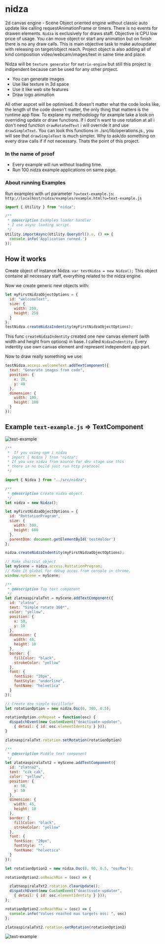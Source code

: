 # nidza

2d canvas engine - Scene Object oriented engine without classic auto update like calling requestAnimationFrame or timers. There is no events for drawen elements. `Nidza` is exclusively for draws staff. Objective is CPU low price of usage. You can move object or start any animation but on finish there is no any draw calls. This is main objective task to make autoupdater with releasing on target/object reach. Project object is also adding all of kind composition video/webcam/images/text in same time and place.

Nidza will be `texture generator` for `matrix-engine` but still this project is indipendent
because can be used for any other project.

 - You can generate images
 - Use like texture in 3d space
 - Use it like web site features
 - Draw logo animation

All other aspcet will be optimised.
It doesn't matter what the code looks like, the length of the code doesn't matter, the only thing that matters is the runtime app flow. To explane my methodology for example take a look on overriding update or draw functions. If i dont'n want to use rotation at all
i don't need function `drawRotatedText` i will override it and use `drawSimpleText`.
You can look this functions in ./src/lib/operations.js , you will see that `drawSimpleText` is much simpler. Why to ask/do something on every draw calls if if not necessary. Thats the point of this project.


### In the name of proof
 - Every example will run without loading time.
 - Run 100 nidza example applications on same page.


### About running Examples

Run examples with url parameter `?u=text-example.js`:
`http://localhost/nidza/examples/example.html?u=text-example.js`

```js
import { Utility } from "nidza";

/**
 * @description Examples loader handler
 * I use async loading script.
 */
Utility.importAsync(Utility.QueryUrl().u, () => {
  console.info('Application runned.')
});
```

## How it works

Create object of instance Nidza.
`var testNidza = new Nidza();`
This object containe all necessary staff, everything related to the nidza engine.

Now we create generic new objects with:
```js
let myFirstNidzaObjectOptions = {
  id: "welcomeText",
  size: {
    width: 250,
    height: 250
  }
};
testNidza.createNidzaIndentity(myFirstNidzaObjectOptions);
```

This func `createNidzaIndentity` created one new canvas element (with width and height from options) in base.
I called `NidzaIndentity`. Every indentity use own canvas element and represent independent app part.

Now to draw really something we use:
```js
testNidza.access.welcomeText.addTextComponent({
  text: "Generate images from code",
  position: {
    x: 20,
    y: 40
  },
  dimension: {
    width: 100,
    height: 100
  }
});
```

## Example `text-example.js` => TextComponent

![text-example](https://github.com/zlatnaspirala/nidza/blob/main/non-project/text-example.gif)
```js
/**
 *  If you using npm i nidza
 * import { Nidza } from "nidza";
 * If you use nidza from source for dev stage use this
 * there is no build just run http protocol
 */

import { Nidza } from "../src/nidza";

/**
 * @description Create nidza object.
 */
let nidza = new Nidza();

let myFirstNidzaObjectOptions = {
  id: "RottationProgram",
  size: {
    width: 300,
    height: 600
  },
  parentDom: document.getElementById('testHolder')
};

nidza.createNidzaIndentity(myFirstNidzaObjectOptions);

// Make shortcut object
let myScene = nidza.access.RottationProgram;
// Make it global for debug acces from console in chrome.
window.myScene = myScene;

/**
 * @description Top text component
 */
let zlatnaspiralaTxt = myScene.addTextComponent({
  id: "zlatna",
  text: "Simple rotate 360*",
  color: "yellow",
  position: {
    x: 50,
    y: 10
  },
  dimension: {
    width: 45,
    height: 10
  },
  border: {
    fillColor: "black",
    strokeColor: "yellow"
  },
  font: {
    fontSize: "20px",
    fontStyle: "underline",
    fontName: "helvetica"
  }
});

// Create one simple oscillator
let rotationOption = new nidza.Osc(0, 360, 0.5);

rotationOption.onRepeat = function(osc) {
  dispatchEvent(new CustomEvent("deactivate-updater",
    { detail: { id: osc.elementIdentity } }));
}

zlatnaspiralaTxt.rotation.setRotation(rotationOption)

/**
 * @description Middle text component
 */
let zlatnaspiralaTxt2 = myScene.addTextComponent({
  id: "zlatna2",
  text: "cik cak",
  color: "yellow",
  position: {
    x: 50,
    y: 50
  },
  dimension: {
    width: 45,
    height: 18
  },
  border: {
    fillColor: "black",
    strokeColor: "yellow"
  },
  font: {
    fontSize: "20px",
    fontStyle: "",
    fontName: "helvetica"
  }
});

let rotationOption2 = new nidza.Osc(0, 90, 0.5, "oscMax");

rotationOption2.onReachMin = (osc) => {

  zlatnaspiralaTxt2.rotation.clearUpdate();
  dispatchEvent(new CustomEvent("deactivate-updater",
    { detail: { id: osc.elementIdentity } }));
};

rotationOption2.onReachMax = (osc) => {
  console.info("Values reached max targets osc: ", osc)
};

zlatnaspiralaTxt2.rotation.setRotation(rotationOption2)

```

![text-example](https://github.com/zlatnaspirala/nidza/blob/main/non-project/nidza-1.0.5.gif)